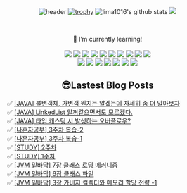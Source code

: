 
<div align="center">

  ![header](https://capsule-render.vercel.app/api?type=cylinder&color=auto&height=100&section=header&text=Hello%Lima!&fontSize=70)
  [![trophy](https://github-profile-trophy.vercel.app/?username=lima1016&row=1)](https://github.com/lima1016/github-profile-trophy)
  ![lima1016's github stats](https://github-readme-stats.vercel.app/api?username=lima1016&show_icons=true&theme=synthwave&hide_border=true)
  <a href="https://github.com/devxb/gitanimals">
  <img src="https://render.gitanimals.org/farms/lima1016"/>
  </a>

  <br>

</b> 🌱 I’m currently learning! </b> <br><br>
<img src="https://img.shields.io/badge/Java-FF0000?style=flat-square&logo=Java&logoColor=white"/>
<img src="https://img.shields.io/badge/Apachekafka-231F20?style=flat-square&logo=apachekafka&logoColor=white"/>
<img src="https://img.shields.io/badge/Spring-6DB33F?style=flat-square&logo=Spring&logoColor=white"/>
<img src="https://img.shields.io/badge/Redis-DC382D?style=flat-square&logo=Redis&logoColor=white"/>
<img src="https://img.shields.io/badge/Gradle-02303A?style=flat-square&logo=Gradle&logoColor=white"/>
<img src="https://img.shields.io/badge/PostgreSQL-4169E1?style=flat-square&logo=PostgreSQL&logoColor=white"/>
<img src="https://img.shields.io/badge/MariaDB-003545?style=flat-square&logo=MariaDB&logoColor=white"/>
<img src="https://img.shields.io/badge/MongoDB-47A248?style=flat-square&logo=MongoDB&logoColor=white"/>
<img src="https://img.shields.io/badge/Postman-FF6C37?style=flat-square&logo=Postman&logoColor=white"/>
<img src="https://img.shields.io/badge/OAuth-EB5424?style=flat-square&logo=Auth0&logoColor=white"/> <br>
<img src="https://img.shields.io/badge/Json-000000?style=flat-square&logo=Json&logoColor=white"/>
<img src="https://img.shields.io/badge/SpringBoot-6DB33F?style=flat-square&logo=SpringBoot&logoColor=white"/>
<img src="https://img.shields.io/badge/Apache-D22128?style=flat-square&logo=Apache&logoColor=white"/>
<img src="https://img.shields.io/badge/ApacheTomcat-F8DC75?style=flat-square&logo=ApacheTomcat&logoColor=white"/>
<img src="https://img.shields.io/badge/ApacheMaven-C71A36?style=flat-square&logo=ApacheMaven&logoColor=white"/>
<img src="https://img.shields.io/badge/IntelliJIDEA-000000?style=flat-square&logo=IntelliJIDEA&logoColor=white"/>
<img src="https://img.shields.io/badge/Jira-0052CC?style=flat-square&logo=Jira&logoColor=white"/>

## 😎Lastest Blog Posts
</div>

<ul>✅ <a href='https://lima1016.tistory.com/142' target='_blank'>[JAVA] 불변객체, 가변객 뭔지는 알겠는데 자세히 좀 더 알아보자</a><br>✅ <a href='https://lima1016.tistory.com/141' target='_blank'>[JAVA] LinkedList 알꺼같으면서도 모르겠다.</a><br>✅ <a href='https://lima1016.tistory.com/140' target='_blank'>[JAVA] 타입 캐스팅 시 발생하는 오버플로우?</a><br>✅ <a href='https://lima1016.tistory.com/137' target='_blank'>[나혼자공부] 3주차 복습-2</a><br>✅ <a href='https://lima1016.tistory.com/136' target='_blank'>[나혼자공부] 3주차 복습-1</a><br>✅ <a href='https://lima1016.tistory.com/134' target='_blank'>[STUDY] 2주차</a><br>✅ <a href='https://lima1016.tistory.com/128' target='_blank'>[STUDY] 1주차</a><br>✅ <a href='https://lima1016.tistory.com/127' target='_blank'>[JVM 밑바닥] 7장  클래스 로딩 메커니즘</a><br>✅ <a href='https://lima1016.tistory.com/126' target='_blank'>[JVM 밑바닥] 6장 클래스 파일</a><br>✅ <a href='https://lima1016.tistory.com/125' target='_blank'>[JVM 밑바닥] 3장 가비지 컬렉터와 메모리 할당 전략 -1</a><br></ul>